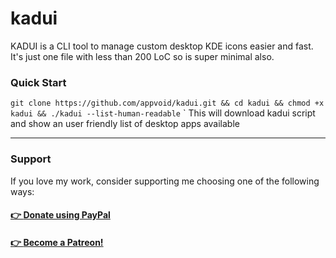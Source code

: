 # kadui
KADUI is a CLI tool to manage custom desktop KDE icons easier and fast. It's just one file with less than 200 LoC so is super minimal also.
<br>

### Quick Start
`git clone https://github.com/appvoid/kadui.git && cd kadui && chmod +x kadui && ./kadui --list-human-readable`
`
This will download kadui script and show an user friendly list of desktop apps available

***

### Support
If you love my work, consider supporting me choosing one of the following ways:
#### [ 👉 **Donate using PayPal** ](https://www.paypal.com/donate/?hosted_button_id=CDZH8GJET9SNU)
#### [ 👉 **Become a Patreon!** ](https://www.patreon.com/bePatron?u=52880328)
